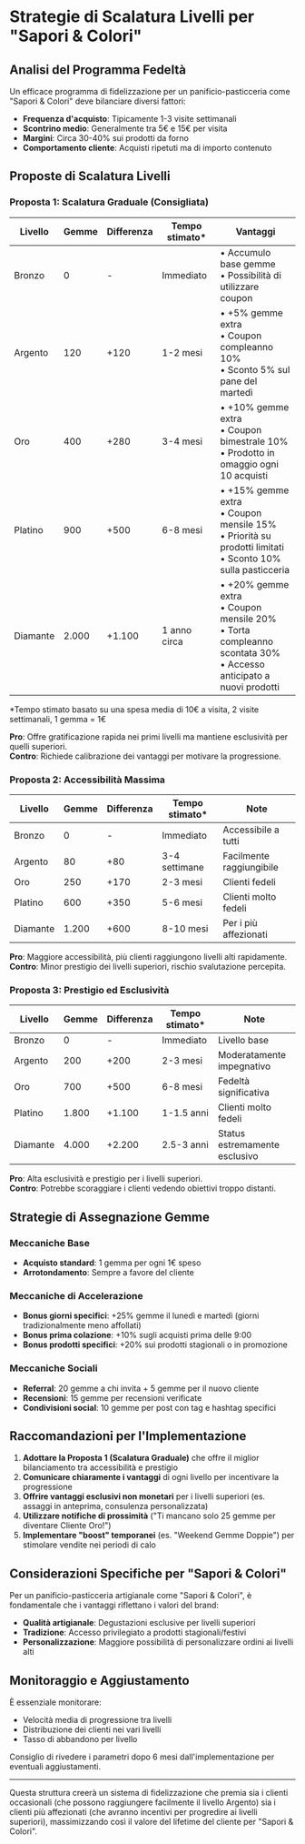 # Strategie di Scalatura Livelli per "Sapori & Colori"

## Analisi del Programma Fedeltà

Un efficace programma di fidelizzazione per un panificio-pasticceria come "Sapori & Colori" deve bilanciare diversi fattori:

- **Frequenza d'acquisto**: Tipicamente 1-3 visite settimanali
- **Scontrino medio**: Generalmente tra 5€ e 15€ per visita
- **Margini**: Circa 30-40% sui prodotti da forno
- **Comportamento cliente**: Acquisti ripetuti ma di importo contenuto

## Proposte di Scalatura Livelli

### Proposta 1: Scalatura Graduale (Consigliata)

| Livello  | Gemme    | Differenza | Tempo stimato* | Vantaggi |
|----------|----------|------------|----------------|----------|
| Bronzo   | 0        | -          | Immediato      | • Accumulo base gemme<br>• Possibilità di utilizzare coupon |
| Argento  | 120      | +120       | 1-2 mesi       | • +5% gemme extra<br>• Coupon compleanno 10%<br>• Sconto 5% sul pane del martedì |
| Oro      | 400      | +280       | 3-4 mesi       | • +10% gemme extra<br>• Coupon bimestrale 10%<br>• Prodotto in omaggio ogni 10 acquisti |
| Platino  | 900      | +500       | 6-8 mesi       | • +15% gemme extra<br>• Coupon mensile 15%<br>• Priorità su prodotti limitati<br>• Sconto 10% sulla pasticceria |
| Diamante | 2.000    | +1.100     | 1 anno circa   | • +20% gemme extra<br>• Coupon mensile 20%<br>• Torta compleanno scontata 30%<br>• Accesso anticipato a nuovi prodotti |

*Tempo stimato basato su una spesa media di 10€ a visita, 2 visite settimanali, 1 gemma = 1€

**Pro**: Offre gratificazione rapida nei primi livelli ma mantiene esclusività per quelli superiori.  
**Contro**: Richiede calibrazione dei vantaggi per motivare la progressione.

### Proposta 2: Accessibilità Massima

| Livello  | Gemme    | Differenza | Tempo stimato* | Note |
|----------|----------|------------|----------------|------|
| Bronzo   | 0        | -          | Immediato      | Accessibile a tutti |
| Argento  | 80       | +80        | 3-4 settimane  | Facilmente raggiungibile |
| Oro      | 250      | +170       | 2-3 mesi       | Clienti fedeli |
| Platino  | 600      | +350       | 5-6 mesi       | Clienti molto fedeli |
| Diamante | 1.200    | +600       | 8-10 mesi      | Per i più affezionati |

**Pro**: Maggiore accessibilità, più clienti raggiungono livelli alti rapidamente.  
**Contro**: Minor prestigio dei livelli superiori, rischio svalutazione percepita.

### Proposta 3: Prestigio ed Esclusività

| Livello  | Gemme    | Differenza | Tempo stimato* | Note |
|----------|----------|------------|----------------|------|
| Bronzo   | 0        | -          | Immediato      | Livello base |
| Argento  | 200      | +200       | 2-3 mesi       | Moderatamente impegnativo |
| Oro      | 700      | +500       | 6-8 mesi       | Fedeltà significativa |
| Platino  | 1.800    | +1.100     | 1-1.5 anni     | Clienti molto fedeli |
| Diamante | 4.000    | +2.200     | 2.5-3 anni     | Status estremamente esclusivo |

**Pro**: Alta esclusività e prestigio per i livelli superiori.  
**Contro**: Potrebbe scoraggiare i clienti vedendo obiettivi troppo distanti.

## Strategie di Assegnazione Gemme

### Meccaniche Base
- **Acquisto standard**: 1 gemma per ogni 1€ speso
- **Arrotondamento**: Sempre a favore del cliente

### Meccaniche di Accelerazione
- **Bonus giorni specifici**: +25% gemme il lunedì e martedì (giorni tradizionalmente meno affollati)
- **Bonus prima colazione**: +10% sugli acquisti prima delle 9:00
- **Bonus prodotti specifici**: +20% sui prodotti stagionali o in promozione

### Meccaniche Sociali
- **Referral**: 20 gemme a chi invita + 5 gemme per il nuovo cliente
- **Recensioni**: 15 gemme per recensioni verificate
- **Condivisioni social**: 10 gemme per post con tag e hashtag specifici

## Raccomandazioni per l'Implementazione

1. **Adottare la Proposta 1 (Scalatura Graduale)** che offre il miglior bilanciamento tra accessibilità e prestigio
2. **Comunicare chiaramente i vantaggi** di ogni livello per incentivare la progressione
3. **Offrire vantaggi esclusivi non monetari** per i livelli superiori (es. assaggi in anteprima, consulenza personalizzata)
4. **Utilizzare notifiche di prossimità** ("Ti mancano solo 25 gemme per diventare Cliente Oro!")
5. **Implementare "boost" temporanei** (es. "Weekend Gemme Doppie") per stimolare vendite nei periodi di calo

## Considerazioni Specifiche per "Sapori & Colori"

Per un panificio-pasticceria artigianale come "Sapori & Colori", è fondamentale che i vantaggi riflettano i valori del brand:

- **Qualità artigianale**: Degustazioni esclusive per livelli superiori
- **Tradizione**: Accesso privilegiato a prodotti stagionali/festivi
- **Personalizzazione**: Maggiore possibilità di personalizzare ordini ai livelli alti

## Monitoraggio e Aggiustamento

È essenziale monitorare:
- Velocità media di progressione tra livelli
- Distribuzione dei clienti nei vari livelli
- Tasso di abbandono per livello

Consiglio di rivedere i parametri dopo 6 mesi dall'implementazione per eventuali aggiustamenti.

---

Questa struttura creerà un sistema di fidelizzazione che premia sia i clienti occasionali (che possono raggiungere facilmente il livello Argento) sia i clienti più affezionati (che avranno incentivi per progredire ai livelli superiori), massimizzando così il valore del lifetime del cliente per "Sapori & Colori".